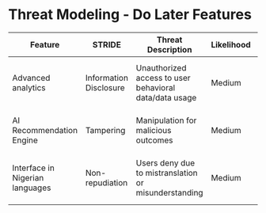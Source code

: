 # Threat Modeling - Do Later Features

| Feature                    | STRIDE              | Threat Description                                 | Likelihood | Impact | Risk Level | Mitigation Strategy                                 |
|---------------------------|---------------------|----------------------------------------------------|------------|--------|------------|-----------------------------------------------------|
| Advanced analytics        | Information Disclosure | Unauthorized access to user behavioral data/data usage | Medium     | Medium | Medium     | Data anonymization and strict access control        |
| AI Recommendation Engine | Tampering            | Manipulation for malicious outcomes                | Medium     | High   | High       | Input validations and integrity checks              |
| Interface in Nigerian languages | Non-repudiation    | Users deny due to mistranslation or misunderstanding | Medium     | Low    | Low        | Legal word legalization, UX testing in native language |